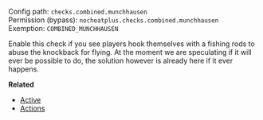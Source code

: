 Config path: `checks.combined.munchhausen`  
Permission (bypass): `nocheatplus.checks.combined.munchhausen`  
Exemption: `COMBINED_MUNCHHAUSEN`  

Enable this check if you see players hook themselves with a fishing rods to abuse the knockback for flying. At the moment we are speculating if it will ever be possible to do, the solution however is already here if it ever happens.

**Related**
* [Active](General#Active)
* [Actions](General#Actions)